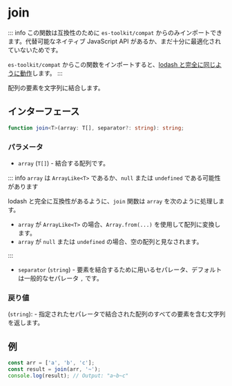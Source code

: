 # join

::: info
この関数は互換性のために `es-toolkit/compat` からのみインポートできます。代替可能なネイティブ JavaScript API があるか、まだ十分に最適化されていないためです。

`es-toolkit/compat` からこの関数をインポートすると、[lodash と完全に同じように動作](../../../compatibility.md)します。
:::

配列の要素を文字列に結合します。

## インターフェース

```typescript
function join<T>(array: T[], separator?: string): string;
```

### パラメータ

- `array` (`T[]`) - 結合する配列です。

::: info `array` は `ArrayLike<T>` であるか、`null` または `undefined` である可能性があります

lodash と完全に互換性があるように、`join` 関数は `array` を次のように処理します。

- `array` が `ArrayLike<T>` の場合、`Array.from(...)` を使用して配列に変換します。
- `array` が `null` または `undefined` の場合、空の配列と見なされます。

:::

- `separator` (`string`) - 要素を結合するために用いるセパレータ、デフォルトは一般的なセパレータ `,` です。

### 戻り値

(`string`): - 指定されたセパレータで結合された配列のすべての要素を含む文字列を返します。

## 例

```typescript
const arr = ['a', 'b', 'c'];
const result = join(arr, '~');
console.log(result); // Output: "a~b~c"
```

